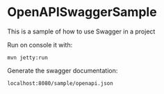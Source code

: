 # OpenAPISwaggerSample
This is a sample of how to use Swagger in a project

Run on console it with:

 `mvn jetty:run`
 
 Generate the swagger documentation:
 
 `localhost:8080/sample/openapi.json`
 
 
 
